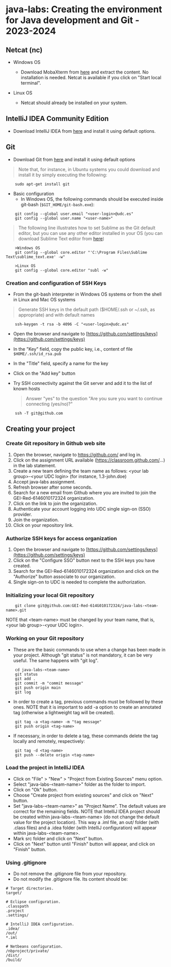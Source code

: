# java-labs: Creating the environment for Java development and Git - 2023-2024

## Netcat (nc)
- Windows OS
    - Download MobaXterm from [here](https://download.mobatek.net/2362023122033030/MobaXterm_Portable_v23.6.zip) and extract the content. No installation is needed. Netcat is available if you click on "Start local terminal".

- Linux OS
    - Netcat should already be installed on your system.

## IntelliJ IDEA Community Edition

- Download IntelliJ IDEA from [here](https://www.jetbrains.com/es-es/idea/download/) and install it using default options.

## Git 

- Download Git from [here](https://git-scm.com/downloads) and install it using default options

> Note that, for instance, in Ubuntu systems you could download and install it by simply executing the following:
  
```shell
    sudo apt-get install git
```

- Basic configuration
    - In Windows OS, the following commands should be executed inside git-bash (`$GIT_HOME/git-bash.exe`):
    
```shell
    git config --global user.email "<user-login>@udc.es"
    git config --global user.name "<user-name>"
```

> The following line illustrates how to set Sublime as the Git default editor, but you can use any other editor installed in your OS (you can download Sublime Text editor from [here](https://www.sublimetext.com/download))
      
```shell
    >Windows OS
	git config --global core.editor "'C:\Program Files\Sublime Text\sublime_text.exe' -w"
	
    >Linux OS
	git config --global core.editor "subl -w"
```

### Creation and configuration of SSH Keys

- From the git-bash interpreter in Windows OS systems or from the shell in Linux and Mac OS systems
> Generate SSH keys in the default path ($HOME/.ssh or ~/.ssh, as appropriate) and with default names
      
```shell
    ssh-keygen -t rsa -b 4096 -C "<user-login>@udc.es"
```    
    
- Open the browser and navigate to [https://github.com/settings/keys](https://github.com/settings/keys)
- In the "Key" field, copy the public key, i.e., content of file `$HOME/.ssh/id_rsa.pub`
- In the "Title" field, specify a name for the key
- Click on the "Add key" button

- Try SSH connectivity against the Git server and add it to the list of known hosts
  > Answer "yes" to the question "Are you sure you want to continue connecting (yes/no)?"
   
```shell
    ssh -T git@github.com
```   

## Creating your project

### Create Git repository in Github web site

1. Open the browser, navigate to https://github.com/ and log in.
2. Click on the assignment URL available (https://classroom.github.com/...) in the lab statement.
3. Create a new team defining the team name as follows: \<your lab group\>-\<your UDC login\> (for instance, 1.3-john.doe) 
4. Accept java-labs assignment. 
5. Refresh browser after some seconds.
6. Search for a new email from Github where you are invited to join the GEI-Red-6146010172324 organization.
7. Click on the link to join the organization.
8. Authenticate your account logging into UDC single sign-on (SSO) provider.
9. Join the organization.
10. Click on your repository link.   

### Authorize SSH keys for access organization

1. Open the browser and navigate to [https://github.com/settings/keys](https://github.com/settings/keys)
2. Click on the "Configure SSO" button next to the SSH keys you have created.
3. Search for the GEI-Red-6146010172324 organization and click on the "Authorize" button associate to our organization.
4. Single sign-on to UDC is needed to complete the authorization.

### Initializing your local Git repository

```shell
	git clone git@github.com:GEI-Red-614G010172324/java-labs-<team-name>.git
```

 NOTE that &lt;team-name&gt; must be changed by your team name, that is, &lt;your lab group&gt;-&lt;your UDC login&gt;.

### Working on your Git repository

- These are the basic commands to use when a change has been made in your project. Although "git status" is not mandatory, it can be very useful. The same happens with "git log". 

```shell
	cd java-labs-<team-name>
	git status
	git add . 
	git commit -m "commit message"	
	git push origin main
	git log
```

-  In order to create a tag, previous commands must be followed by these ones. NOTE that it is important to add -a option to create an annotated tag (otherwise a lightweight tag will be created).


```shell	
	git tag -a <tag-name> -m "tag message"	
	git push origin <tag-name>
```

- If necessary, in order to delete a tag, these commands delete the tag locally and remotely, respectively:

```shell	
	git tag -d <tag-name> 
	git push --delete origin <tag-name>
```

### Load the project in IntelliJ IDEA

- Click on "File" > "New" > "Project from Existing Sources" menu option.
- Select "java-labs-&lt;team-name&gt;" folder as the folder to import.
- Click on "Ok" button.
- Choose "Create project from existing sources" and click on "Next" button. 
- Set "java-labs-&lt;team-name&gt;" as "Project Name". The default values are correct for the remaining fields. 
NOTE that IntelliJ IDEA project should be created within java-labs-&lt;team-name&gt; (do not change the default value 
for the project location). This way a .iml file, an out/ folder (with .class files) and a .idea folder (with IntelliJ 
configuration) will appear within java-labs-&lt;team-name&gt;.
- Mark src folder and click on "Next" button. 
- Click on "Next" button until "Finish" button will appear, and click on "Finish" button.

### Using .gitignore
- Do not remove the .gitignore file from your repository.
- Do not modify the .gitignore file. Its content should be: 
```shell
# Target directories.
target/

# Eclipse configuration.
.classpath
.project
.settings/

# IntelliJ IDEA configuration.
.idea/
/out/
*.iml

# Netbeans configuration.
/nbproject/private/
/dist/
/build/
```
